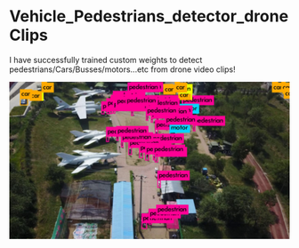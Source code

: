 # Vehicle_Pedestrians_detector_droneClips
I have successfully trained custom weights to detect pedestrians/Cars/Busses/motors...etc from drone video clips!

![](https://raw.githubusercontent.com/Prasanna-icefire/Vehicle_Pedestrians_detector_droneClips/master/darknet/predictions.jpg)
